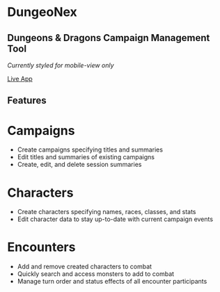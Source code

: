# DungeoNex
## Dungeons & Dragons Campaign Management Tool
*Currently styled for mobile-view only*

[Live App](https://dungeonex.vercel.app/login)

## Features

# Campaigns
- Create campaigns specifying titles and summaries
- Edit titles and summaries of existing campaigns
- Create, edit, and delete session summaries

# Characters
- Create characters specifying names, races, classes, and stats
- Edit character data to stay up-to-date with current campaign events

# Encounters
- Add and remove created characters to combat
- Quickly search and access monsters to add to combat
- Manage turn order and status effects of all encounter participants